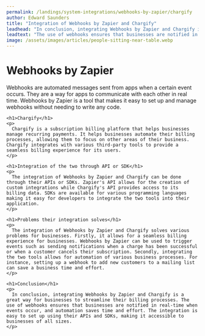 ```yaml
---
permalink: /landings/system-integrations/webhooks-by-zapier/chargify
author: Edward Saunders
title: "Integration of Webhooks by Zapier and Chargify"
leadhead: "In conclusion, integrating Webhooks by Zapier and Chargify is a great way for businesses to streamline their billing processes"
leadtext: "The use of webhooks ensures that businesses are notified in real-time when events occur, and automation saves time and effort. The integration is easy to set up using their APIs and SDKs, making it accessible to businesses of all sizes."
image: /assets/images/articles/people-sitting-near-table.webp
---
```

<div class="arttext">    <h1>Webhooks by Zapier</h1>
    <p>
      Webhooks are automated messages sent from apps when a certain event occurs. They are a way for apps to communicate with each other in real time. Webhooks by Zapier is a tool that makes it easy to set up and manage webhooks without needing to write any code.
    </p>
    
    <h1>Chargify</h1>
    <p>
      Chargify is a subscription billing platform that helps businesses manage recurring payments. It helps businesses automate their billing processes, allowing them to focus on other areas of their business. Chargify integrates with various third-party tools to provide a seamless billing experience for its users.
    </p>
    
    <h1>Integration of the two through API or SDK</h1>
    <p>
      The integration of Webhooks by Zapier and Chargify can be done through their APIs or SDKs. Zapier's API allows for the creation of custom integrations while Chargify's API provides access to its billing data. SDKs are available for various programming languages making it easy for developers to integrate the two tools into their application.
    </p>
    
    <h1>Problems their integration solves</h1>
    <p>
      The integration of Webhooks by Zapier and Chargify solves various problems for businesses. Firstly, it allows for a seamless billing experience for businesses. Webhooks by Zapier can be used to trigger events such as sending notifications when a charge has been successful or when a customer cancels their subscription. Secondly, integrating the two tools allows for automation of various business processes. For instance, setting up a webhook to add new customers to a mailing list can save a business time and effort. 
    </p>
    
    <h1>Conclusion</h1>
    <p>
      In conclusion, integrating Webhooks by Zapier and Chargify is a great way for businesses to streamline their billing processes. The use of webhooks ensures that businesses are notified in real-time when events occur, and automation saves time and effort. The integration is easy to set up using their APIs and SDKs, making it accessible to businesses of all sizes.
    </p>
</div>